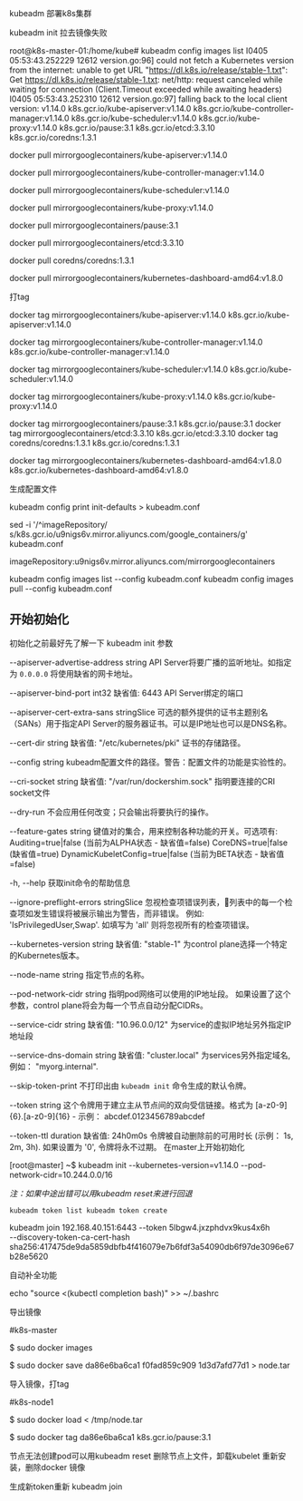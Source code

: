kubeadm 部署k8s集群

kubeadm init 拉去镜像失败

root@k8s-master-01:/home/kube# kubeadm config images list
I0405 05:53:43.252229   12612 version.go:96] could not fetch a Kubernetes version from the internet: unable to get URL "https://dl.k8s.io/release/stable-1.txt": Get https://dl.k8s.io/release/stable-1.txt: net/http: request canceled while waiting for connection (Client.Timeout exceeded while awaiting headers)
I0405 05:53:43.252310   12612 version.go:97] falling back to the local client version: v1.14.0
k8s.gcr.io/kube-apiserver:v1.14.0
k8s.gcr.io/kube-controller-manager:v1.14.0
k8s.gcr.io/kube-scheduler:v1.14.0
k8s.gcr.io/kube-proxy:v1.14.0
k8s.gcr.io/pause:3.1
k8s.gcr.io/etcd:3.3.10
k8s.gcr.io/coredns:1.3.1

docker pull mirrorgooglecontainers/kube-apiserver:v1.14.0

docker pull mirrorgooglecontainers/kube-controller-manager:v1.14.0

docker pull mirrorgooglecontainers/kube-scheduler:v1.14.0

docker pull mirrorgooglecontainers/kube-proxy:v1.14.0

docker pull mirrorgooglecontainers/pause:3.1

docker pull mirrorgooglecontainers/etcd:3.3.10

docker pull coredns/coredns:1.3.1

docker pull mirrorgooglecontainers/kubernetes-dashboard-amd64:v1.8.0

打tag

docker tag mirrorgooglecontainers/kube-apiserver:v1.14.0 k8s.gcr.io/kube-apiserver:v1.14.0

docker tag mirrorgooglecontainers/kube-controller-manager:v1.14.0 k8s.gcr.io/kube-controller-manager:v1.14.0

docker tag mirrorgooglecontainers/kube-scheduler:v1.14.0 k8s.gcr.io/kube-scheduler:v1.14.0

docker tag mirrorgooglecontainers/kube-proxy:v1.14.0  k8s.gcr.io/kube-proxy:v1.14.0

docker tag mirrorgooglecontainers/pause:3.1 k8s.gcr.io/pause:3.1
docker tag mirrorgooglecontainers/etcd:3.3.10 k8s.gcr.io/etcd:3.3.10
docker tag coredns/coredns:1.3.1 k8s.gcr.io/coredns:1.3.1

docker tag  mirrorgooglecontainers/kubernetes-dashboard-amd64:v1.8.0 k8s.gcr.io/kubernetes-dashboard-amd64:v1.8.0

生成配置文件

kubeadm config print init-defaults > kubeadm.conf

sed -i '/^imageRepository/ s/k8s\.gcr\.io/u9nigs6v\.mirror\.aliyuncs\.com\/google_containers/g' kubeadm.conf

imageRepository:u9nigs6v.mirror.aliyuncs.com/mirrorgooglecontainers

kubeadm config images list --config kubeadm.conf
kubeadm config images pull --config kubeadm.conf



## 开始初始化

初始化之前最好先了解一下 kubeadm init 参数


--apiserver-advertise-address string
API Server将要广播的监听地址。如指定为 `0.0.0.0` 将使用缺省的网卡地址。

--apiserver-bind-port int32     缺省值: 6443
API Server绑定的端口

--apiserver-cert-extra-sans stringSlice
可选的额外提供的证书主题别名（SANs）用于指定API Server的服务器证书。可以是IP地址也可以是DNS名称。

--cert-dir string     缺省值: "/etc/kubernetes/pki"
证书的存储路径。

--config string
kubeadm配置文件的路径。警告：配置文件的功能是实验性的。

--cri-socket string     缺省值: "/var/run/dockershim.sock"
指明要连接的CRI socket文件

--dry-run
不会应用任何改变；只会输出将要执行的操作。

--feature-gates string
键值对的集合，用来控制各种功能的开关。可选项有:
Auditing=true|false (当前为ALPHA状态 - 缺省值=false)
CoreDNS=true|false (缺省值=true)
DynamicKubeletConfig=true|false (当前为BETA状态 - 缺省值=false)

-h, --help
获取init命令的帮助信息

--ignore-preflight-errors stringSlice
忽视检查项错误列表，列表中的每一个检查项如发生错误将被展示输出为警告，而非错误。 例如: 'IsPrivilegedUser,Swap'. 如填写为 'all' 则将忽视所有的检查项错误。

--kubernetes-version string     缺省值: "stable-1"
为control plane选择一个特定的Kubernetes版本。

--node-name string
指定节点的名称。

--pod-network-cidr string
指明pod网络可以使用的IP地址段。 如果设置了这个参数，control plane将会为每一个节点自动分配CIDRs。

--service-cidr string     缺省值: "10.96.0.0/12"
为service的虚拟IP地址另外指定IP地址段

--service-dns-domain string     缺省值: "cluster.local"
为services另外指定域名, 例如： "myorg.internal".

--skip-token-print
不打印出由 `kubeadm init` 命令生成的默认令牌。

--token string
这个令牌用于建立主从节点间的双向受信链接。格式为 [a-z0-9]{6}\.[a-z0-9]{16} - 示例： abcdef.0123456789abcdef

--token-ttl duration     缺省值: 24h0m0s
令牌被自动删除前的可用时长 (示例： 1s, 2m, 3h). 如果设置为 '0', 令牌将永不过期。
在master上开始初始化

[root@master] ~$ kubeadm init --kubernetes-version=v1.14.0 --pod-network-cidr=10.244.0.0/16

*注：如果中途出错可以用kubeadm reset来进行回退*

 `kubeadm token list kubeadm token create`

kubeadm join 192.168.40.151:6443 --token 5lbgw4.jxzphdvx9kus4x6h \
    --discovery-token-ca-cert-hash sha256:417475de9da5859dbfb4f416079e7b6fdf3a54090db6f97de3096e67b28e5620

自动补全功能

echo "source <(kubectl completion bash)" >> ~/.bashrc

导出镜像

#k8s-master

   $ sudo docker images

   $ sudo docker save da86e6ba6ca1 f0fad859c909 1d3d7afd77d1 > node.tar

导入镜像，打tag

 #k8s-node1

   $ sudo docker load < /tmp/node.tar

   $ sudo docker tag da86e6ba6ca1 k8s.gcr.io/pause:3.1

节点无法创建pod可以用kubeadm reset 删除节点上文件，卸载kubelet 重新安装，删除docker 镜像

生成新token重新 kubeadm join

​	